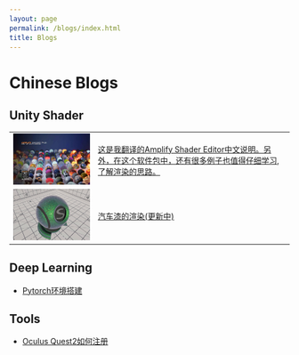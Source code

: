 ```yaml
---
layout: page
permalink: /blogs/index.html
title: Blogs
---
```


# Chinese Blogs

## Unity Shader

|                                                            |                                                              |
| ---------------------------------------------------------- | ------------------------------------------------------------ |
| <img src ="/blogs.assets/ase.jpg" style="zoom: 33%;"  >    | [这是我翻译的Amplify Shader Editor中文说明。另外，在这个软件包中，还有很多例子也值得仔细学习, 了解渲染的思路。](/blogs/ase) |
| <img src ="/blogs.assets/carpaint.jpg" style="zoom: 33%;"> | [汽车漆的渲染(更新中)](/blogs/carpaint)                      |

## Deep Learning

- [Pytorch环境搭建](/blogs/buildpytorch)

## Tools

- [Oculus Quest2如何注册](/blogs/quest2)


